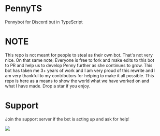 # PennyTS

Pennybot for Discord but in TypeScript

# NOTE

This repo is not meant for people to steal as their own bot. That's not very nice. On that same note;
Everyone is free to fork and make edits to this bot to PR and help us to develop Penny further as she continues to grow.
This bot has taken me 3+ years of work and I am very proud of this rewrite and I am very thankful to my contributors
for helping to make it all possible. This repo is here as a means to show the world what we have worked on and what I have made.
Drop a star if you enjoy.

# Support

<p>Join the support server if the bot is acting up and ask for help!</p>
<a href = "https://discord.gg/kwcd9dq"><img src="https://discordapp.com/api/guilds/309531752014151690/embed.png?style=banner1">
